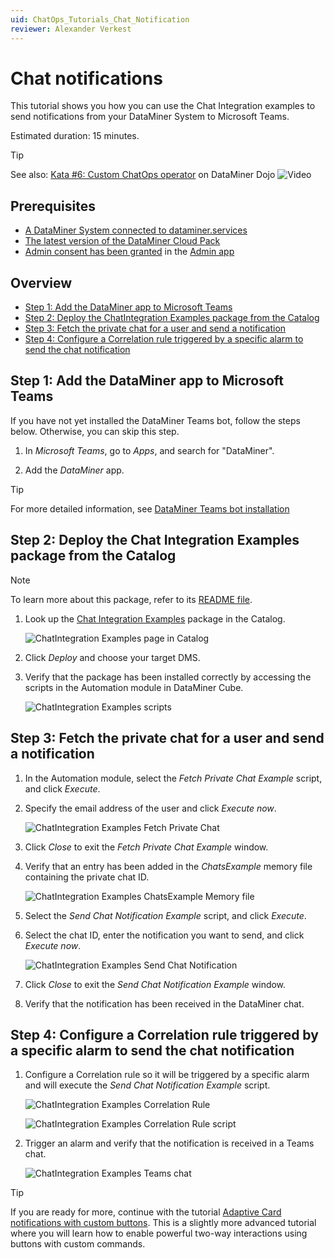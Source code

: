 ```yaml
---
uid: ChatOps_Tutorials_Chat_Notification
reviewer: Alexander Verkest
---
```


# Chat notifications

This tutorial shows you how you can use the Chat Integration examples to send notifications from your DataMiner System to Microsoft Teams.

Estimated duration: 15 minutes.

> [!TIP]
> See also: [Kata #6: Custom ChatOps operator](https://community.dataminer.services/courses/kata-6/) on DataMiner Dojo ![Video](~/dataminer/images/video_Duo.png)

## Prerequisites

- [A DataMiner System connected to dataminer.services](xref:Connecting_your_DataMiner_System_to_the_cloud)
- [The latest version of the DataMiner Cloud Pack](xref:Managing_cloud-connected_nodes#upgrading-nodes-to-the-latest-dxm-versions)
- [Admin consent has been granted](xref:Granting_admin_consent) in the [Admin app](https://admin.dataminer.services)

## Overview

- [Step 1: Add the DataMiner app to Microsoft Teams](#step-1-add-the-dataminer-app-to-microsoft-teams)
- [Step 2: Deploy the ChatIntegration Examples package from the Catalog](#step-2-deploy-the-chat-integration-examples-package-from-the-catalog)
- [Step 3: Fetch the private chat for a user and send a notification](#step-3-fetch-the-private-chat-for-a-user-and-send-a-notification)
- [Step 4: Configure a Correlation rule triggered by a specific alarm to send the chat notification](#step-4-configure-a-correlation-rule-triggered-by-a-specific-alarm-to-send-the-chat-notification)

## Step 1: Add the DataMiner app to Microsoft Teams

If you have not yet installed the DataMiner Teams bot, follow the steps below. Otherwise, you can skip this step.

1. In *Microsoft Teams*, go to *Apps*, and search for "DataMiner".

1. Add the *DataMiner* app.

> [!TIP]
> For more detailed information, see [DataMiner Teams bot installation](xref:DataMiner_Teams_bot#dataminer-teams-bot-installation)

## Step 2: Deploy the Chat Integration Examples package from the Catalog

> [!NOTE]
> To learn more about this package, refer to its [README file](https://github.com/SkylineCommunications/ChatOps-Extensions/blob/main/ChatIntegrationExamples/README.md).

1. Look up the [Chat Integration Examples](https://catalog.dataminer.services/details/bfd3b725-ff5c-4b62-b776-75acad802541) package in the Catalog.

   ![ChatIntegration Examples page in Catalog](~/dataminer/images/chatops_notification_01_001.png)

1. Click *Deploy* and choose your target DMS.

1. Verify that the package has been installed correctly by accessing the scripts in the Automation module in DataMiner Cube.

   ![ChatIntegration Examples scripts](~/dataminer/images/chatops_notification_01_002.png)

## Step 3: Fetch the private chat for a user and send a notification

1. In the Automation module, select the *Fetch Private Chat Example* script, and click *Execute*.

1. Specify the email address of the user and click *Execute now*.

   ![ChatIntegration Examples Fetch Private Chat](~/dataminer/images/chatops_notification_02_001.png)

1. Click *Close* to exit the *Fetch Private Chat Example* window.

1. Verify that an entry has been added in the *ChatsExample* memory file containing the private chat ID.

   ![ChatIntegration Examples ChatsExample Memory file](~/dataminer/images/chatops_notification_02_002.png)

1. Select the *Send Chat Notification Example* script, and click *Execute*.

1. Select the chat ID, enter the notification you want to send, and click *Execute now*.

   ![ChatIntegration Examples Send Chat Notification](~/dataminer/images/chatops_notification_02_003.png)

1. Click *Close* to exit the *Send Chat Notification Example* window.

1. Verify that the notification has been received in the DataMiner chat.

## Step 4: Configure a Correlation rule triggered by a specific alarm to send the chat notification

1. Configure a Correlation rule so it will be triggered by a specific alarm and will execute the *Send Chat Notification Example* script.

   ![ChatIntegration Examples Correlation Rule](~/dataminer/images/chatops_notification_03_001.png)

   ![ChatIntegration Examples Correlation Rule script](~/dataminer/images/chatops_notification_03_002.png)

1. Trigger an alarm and verify that the notification is received in a Teams chat.

   ![ChatIntegration Examples Teams chat](~/dataminer/images/chatops_notification_03_003.png)

> [!TIP]
> If you are ready for more, continue with the tutorial [Adaptive Card notifications with custom buttons](xref:ChatOps_Tutorials_Custom_Buttons). This is a slightly more advanced tutorial where you will learn how to enable powerful two-way interactions using buttons with custom commands.
